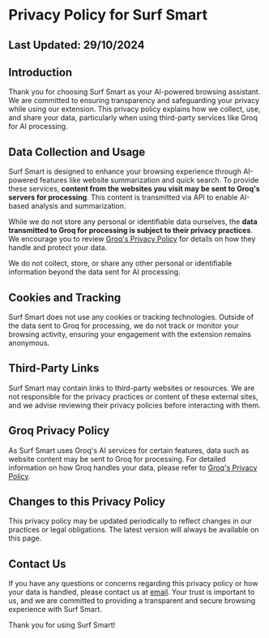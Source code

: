 
# Privacy Policy for Surf Smart

## Last Updated: 29/10/2024

## Introduction

Thank you for choosing Surf Smart as your AI-powered browsing assistant. We are committed to ensuring transparency and safeguarding your privacy while using our extension. This privacy policy explains how we collect, use, and share your data, particularly when using third-party services like Groq for AI processing.

## Data Collection and Usage

Surf Smart is designed to enhance your browsing experience through AI-powered features like website summarization and quick search. To provide these services, **content from the websites you visit may be sent to Groq's servers for processing**. This content is transmitted via API to enable AI-based analysis and summarization.

While we do not store any personal or identifiable data ourselves, the **data transmitted to Groq for processing is subject to their privacy practices**. We encourage you to review [Groq's Privacy Policy](https://groq.com/privacy-policy/) for details on how they handle and protect your data.

We do not collect, store, or share any other personal or identifiable information beyond the data sent for AI processing.

## Cookies and Tracking

Surf Smart does not use any cookies or tracking technologies. Outside of the data sent to Groq for processing, we do not track or monitor your browsing activity, ensuring your engagement with the extension remains anonymous.

## Third-Party Links

Surf Smart may contain links to third-party websites or resources. We are not responsible for the privacy practices or content of these external sites, and we advise reviewing their privacy policies before interacting with them.

## Groq Privacy Policy

As Surf Smart uses Groq's AI services for certain features, data such as website content may be sent to Groq for processing. For detailed information on how Groq handles your data, please refer to [Groq's Privacy Policy](https://groq.com/privacy-policy/).

## Changes to this Privacy Policy

This privacy policy may be updated periodically to reflect changes in our practices or legal obligations. The latest version will always be available on this page.

## Contact Us

If you have any questions or concerns regarding this privacy policy or how your data is handled, please contact us at [email](mailto:mvram200+surfsmart@gmail.com). Your trust is important to us, and we are committed to providing a transparent and secure browsing experience with Surf Smart.

Thank you for using Surf Smart!